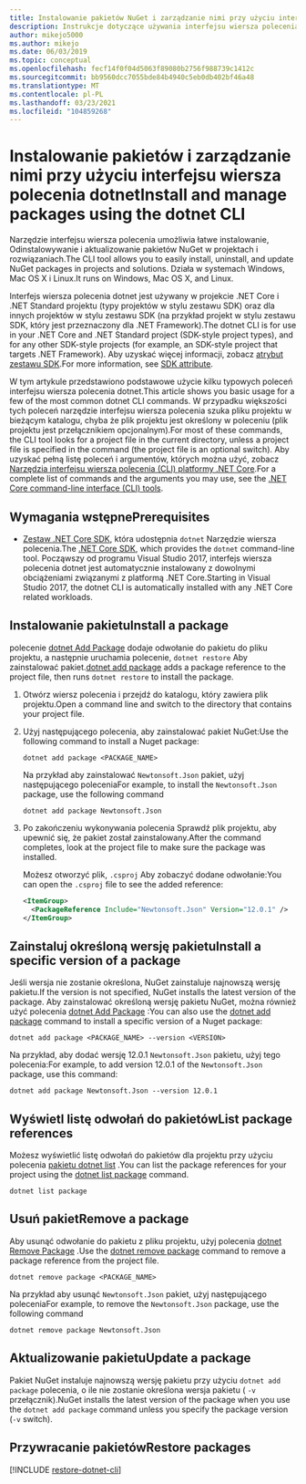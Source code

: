 ```yaml
---
title: Instalowanie pakietów NuGet i zarządzanie nimi przy użyciu interfejsu wiersza polecenia dotnet
description: Instrukcje dotyczące używania interfejsu wiersza polecenia dotnet do pracy z pakietami NuGet.
author: mikejo5000
ms.author: mikejo
ms.date: 06/03/2019
ms.topic: conceptual
ms.openlocfilehash: fecf14f0f04d5063f89080b2756f988739c1412c
ms.sourcegitcommit: bb9560dcc7055bde84b4940c5eb0db402bf46a48
ms.translationtype: MT
ms.contentlocale: pl-PL
ms.lasthandoff: 03/23/2021
ms.locfileid: "104859268"
---
```

# <a name="install-and-manage-packages-using-the-dotnet-cli"></a><span data-ttu-id="3af18-103">Instalowanie pakietów i zarządzanie nimi przy użyciu interfejsu wiersza polecenia dotnet</span><span class="sxs-lookup"><span data-stu-id="3af18-103">Install and manage packages using the dotnet CLI</span></span>

<span data-ttu-id="3af18-104">Narzędzie interfejsu wiersza polecenia umożliwia łatwe instalowanie, Odinstalowywanie i aktualizowanie pakietów NuGet w projektach i rozwiązaniach.</span><span class="sxs-lookup"><span data-stu-id="3af18-104">The CLI tool allows you to easily install, uninstall, and update NuGet packages in projects and solutions.</span></span> <span data-ttu-id="3af18-105">Działa w systemach Windows, Mac OS X i Linux.</span><span class="sxs-lookup"><span data-stu-id="3af18-105">It runs on Windows, Mac OS X, and Linux.</span></span>

<span data-ttu-id="3af18-106">Interfejs wiersza polecenia dotnet jest używany w projekcie .NET Core i .NET Standard projektu (typy projektów w stylu zestawu SDK) oraz dla innych projektów w stylu zestawu SDK (na przykład projekt w stylu zestawu SDK, który jest przeznaczony dla .NET Framework).</span><span class="sxs-lookup"><span data-stu-id="3af18-106">The dotnet CLI is for use in your .NET Core and .NET Standard project (SDK-style project types), and for any other SDK-style projects (for example, an SDK-style project that targets .NET Framework).</span></span> <span data-ttu-id="3af18-107">Aby uzyskać więcej informacji, zobacz [atrybut zestawu SDK](/dotnet/core/tools/csproj#additions).</span><span class="sxs-lookup"><span data-stu-id="3af18-107">For more information, see [SDK attribute](/dotnet/core/tools/csproj#additions).</span></span>

<span data-ttu-id="3af18-108">W tym artykule przedstawiono podstawowe użycie kilku typowych poleceń interfejsu wiersza polecenia dotnet.</span><span class="sxs-lookup"><span data-stu-id="3af18-108">This article shows you basic usage for a few of the most common dotnet CLI commands.</span></span> <span data-ttu-id="3af18-109">W przypadku większości tych poleceń narzędzie interfejsu wiersza polecenia szuka pliku projektu w bieżącym katalogu, chyba że plik projektu jest określony w poleceniu (plik projektu jest przełącznikiem opcjonalnym).</span><span class="sxs-lookup"><span data-stu-id="3af18-109">For most of these commands, the CLI tool looks for a project file in the current directory, unless a project file is specified in the command (the project file is an optional switch).</span></span> <span data-ttu-id="3af18-110">Aby uzyskać pełną listę poleceń i argumentów, których można użyć, zobacz [Narzędzia interfejsu wiersza polecenia (CLI) platformy .NET Core](../reference/dotnet-commands.md).</span><span class="sxs-lookup"><span data-stu-id="3af18-110">For a complete list of commands and the arguments you may use, see the [.NET Core command-line interface (CLI) tools](../reference/dotnet-commands.md).</span></span>

## <a name="prerequisites"></a><span data-ttu-id="3af18-111">Wymagania wstępne</span><span class="sxs-lookup"><span data-stu-id="3af18-111">Prerequisites</span></span>

- <span data-ttu-id="3af18-112">[Zestaw .NET Core SDK](https://www.microsoft.com/net/download/), która udostępnia `dotnet` Narzędzie wiersza polecenia.</span><span class="sxs-lookup"><span data-stu-id="3af18-112">The [.NET Core SDK](https://www.microsoft.com/net/download/), which provides the `dotnet` command-line tool.</span></span> <span data-ttu-id="3af18-113">Począwszy od programu Visual Studio 2017, interfejs wiersza polecenia dotnet jest automatycznie instalowany z dowolnymi obciążeniami związanymi z platformą .NET Core.</span><span class="sxs-lookup"><span data-stu-id="3af18-113">Starting in Visual Studio 2017, the dotnet CLI is automatically installed with any .NET Core related workloads.</span></span>

## <a name="install-a-package"></a><span data-ttu-id="3af18-114">Instalowanie pakietu</span><span class="sxs-lookup"><span data-stu-id="3af18-114">Install a package</span></span>

<span data-ttu-id="3af18-115">polecenie [dotnet Add Package](/dotnet/core/tools/dotnet-add-package?tabs=netcore2x) dodaje odwołanie do pakietu do pliku projektu, a następnie uruchamia polecenie, `dotnet restore` Aby zainstalować pakiet.</span><span class="sxs-lookup"><span data-stu-id="3af18-115">[dotnet add package](/dotnet/core/tools/dotnet-add-package?tabs=netcore2x) adds a package reference to the project file, then runs `dotnet restore` to install the package.</span></span>

1. <span data-ttu-id="3af18-116">Otwórz wiersz polecenia i przejdź do katalogu, który zawiera plik projektu.</span><span class="sxs-lookup"><span data-stu-id="3af18-116">Open a command line and switch to the directory that contains your project file.</span></span>

2. <span data-ttu-id="3af18-117">Użyj następującego polecenia, aby zainstalować pakiet NuGet:</span><span class="sxs-lookup"><span data-stu-id="3af18-117">Use the following command to install a Nuget package:</span></span>

    ```dotnetcli
    dotnet add package <PACKAGE_NAME>
    ```

    <span data-ttu-id="3af18-118">Na przykład aby zainstalować `Newtonsoft.Json` pakiet, użyj następującego polecenia</span><span class="sxs-lookup"><span data-stu-id="3af18-118">For example, to install the `Newtonsoft.Json` package, use the following command</span></span>

    ```dotnetcli
    dotnet add package Newtonsoft.Json
    ```

3. <span data-ttu-id="3af18-119">Po zakończeniu wykonywania polecenia Sprawdź plik projektu, aby upewnić się, że pakiet został zainstalowany.</span><span class="sxs-lookup"><span data-stu-id="3af18-119">After the command completes, look at the project file to make sure the package was installed.</span></span>

   <span data-ttu-id="3af18-120">Możesz otworzyć plik, `.csproj` Aby zobaczyć dodane odwołanie:</span><span class="sxs-lookup"><span data-stu-id="3af18-120">You can open the `.csproj` file to see the added reference:</span></span>

    ```xml
    <ItemGroup>
      <PackageReference Include="Newtonsoft.Json" Version="12.0.1" />
    </ItemGroup>
    ```

## <a name="install-a-specific-version-of-a-package"></a><span data-ttu-id="3af18-121">Zainstaluj określoną wersję pakietu</span><span class="sxs-lookup"><span data-stu-id="3af18-121">Install a specific version of a package</span></span>

<span data-ttu-id="3af18-122">Jeśli wersja nie zostanie określona, NuGet zainstaluje najnowszą wersję pakietu.</span><span class="sxs-lookup"><span data-stu-id="3af18-122">If the version is not specified, NuGet installs the latest version of the package.</span></span> <span data-ttu-id="3af18-123">Aby zainstalować określoną wersję pakietu NuGet, można również użyć polecenia [dotnet Add Package](/dotnet/core/tools/dotnet-add-package?tabs=netcore2x) :</span><span class="sxs-lookup"><span data-stu-id="3af18-123">You can also use the [dotnet add package](/dotnet/core/tools/dotnet-add-package?tabs=netcore2x) command to install a specific version of a Nuget package:</span></span>

```dotnetcli
dotnet add package <PACKAGE_NAME> --version <VERSION>
```

<span data-ttu-id="3af18-124">Na przykład, aby dodać wersję 12.0.1 `Newtonsoft.Json` pakietu, użyj tego polecenia:</span><span class="sxs-lookup"><span data-stu-id="3af18-124">For example, to add version 12.0.1 of the `Newtonsoft.Json` package, use this command:</span></span>

```dotnetcli
dotnet add package Newtonsoft.Json --version 12.0.1
```

## <a name="list-package-references"></a><span data-ttu-id="3af18-125">Wyświetl listę odwołań do pakietów</span><span class="sxs-lookup"><span data-stu-id="3af18-125">List package references</span></span>

<span data-ttu-id="3af18-126">Możesz wyświetlić listę odwołań do pakietów dla projektu przy użyciu polecenia [pakietu dotnet list](/dotnet/core/tools/dotnet-list-package?tabs=netcore2x) .</span><span class="sxs-lookup"><span data-stu-id="3af18-126">You can list the package references for your project using the [dotnet list package](/dotnet/core/tools/dotnet-list-package?tabs=netcore2x) command.</span></span>

```dotnetcli
dotnet list package
```

## <a name="remove-a-package"></a><span data-ttu-id="3af18-127">Usuń pakiet</span><span class="sxs-lookup"><span data-stu-id="3af18-127">Remove a package</span></span>

<span data-ttu-id="3af18-128">Aby usunąć odwołanie do pakietu z pliku projektu, użyj polecenia [dotnet Remove Package](/dotnet/core/tools/dotnet-remove-package?tabs=netcore2x) .</span><span class="sxs-lookup"><span data-stu-id="3af18-128">Use the [dotnet remove package](/dotnet/core/tools/dotnet-remove-package?tabs=netcore2x) command to remove a package reference from the project file.</span></span>

```dotnetcli
dotnet remove package <PACKAGE_NAME>
```

<span data-ttu-id="3af18-129">Na przykład aby usunąć `Newtonsoft.Json` pakiet, użyj następującego polecenia</span><span class="sxs-lookup"><span data-stu-id="3af18-129">For example, to remove the `Newtonsoft.Json` package, use the following command</span></span>

```dotnetcli
dotnet remove package Newtonsoft.Json
```

## <a name="update-a-package"></a><span data-ttu-id="3af18-130">Aktualizowanie pakietu</span><span class="sxs-lookup"><span data-stu-id="3af18-130">Update a package</span></span>

<span data-ttu-id="3af18-131">Pakiet NuGet instaluje najnowszą wersję pakietu przy użyciu `dotnet add package` polecenia, o ile nie zostanie określona wersja pakietu ( `-v` przełącznik).</span><span class="sxs-lookup"><span data-stu-id="3af18-131">NuGet installs the latest version of the package when you use the `dotnet add package` command unless you specify the package version (`-v` switch).</span></span>

## <a name="restore-packages"></a><span data-ttu-id="3af18-132">Przywracanie pakietów</span><span class="sxs-lookup"><span data-stu-id="3af18-132">Restore packages</span></span>

[!INCLUDE [restore-dotnet-cli](includes/restore-dotnet-cli.md)]
